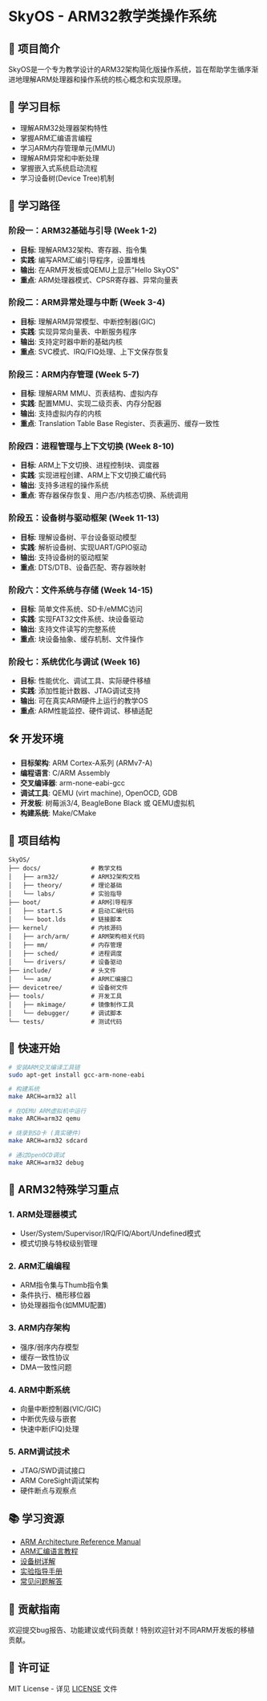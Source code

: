 # SkyOS - ARM32教学类操作系统

## 🌟 项目简介
SkyOS是一个专为教学设计的ARM32架构简化版操作系统，旨在帮助学生循序渐进地理解ARM处理器和操作系统的核心概念和实现原理。

## 🎯 学习目标
- 理解ARM32处理器架构特性
- 掌握ARM汇编语言编程
- 学习ARM内存管理单元(MMU)
- 理解ARM异常和中断处理
- 掌握嵌入式系统启动流程
- 学习设备树(Device Tree)机制

## 📖 学习路径

### 阶段一：ARM32基础与引导 (Week 1-2)
- **目标**: 理解ARM32架构、寄存器、指令集
- **实践**: 编写ARM汇编引导程序，设置堆栈
- **输出**: 在ARM开发板或QEMU上显示"Hello SkyOS"
- **重点**: ARM处理器模式、CPSR寄存器、异常向量表

### 阶段二：ARM异常处理与中断 (Week 3-4)  
- **目标**: 理解ARM异常模型、中断控制器(GIC)
- **实践**: 实现异常向量表、中断服务程序
- **输出**: 支持定时器中断的基础内核
- **重点**: SVC模式、IRQ/FIQ处理、上下文保存恢复

### 阶段三：ARM内存管理 (Week 5-7)
- **目标**: 理解ARM MMU、页表结构、虚拟内存
- **实践**: 配置MMU、实现二级页表、内存分配器
- **输出**: 支持虚拟内存的内核
- **重点**: Translation Table Base Register、页表遍历、缓存一致性

### 阶段四：进程管理与上下文切换 (Week 8-10)
- **目标**: ARM上下文切换、进程控制块、调度器
- **实践**: 实现进程创建、ARM上下文切换汇编代码
- **输出**: 支持多进程的操作系统
- **重点**: 寄存器保存恢复、用户态/内核态切换、系统调用

### 阶段五：设备树与驱动框架 (Week 11-13)
- **目标**: 理解设备树、平台设备驱动模型
- **实践**: 解析设备树、实现UART/GPIO驱动
- **输出**: 支持设备树的驱动框架
- **重点**: DTS/DTB、设备匹配、寄存器映射

### 阶段六：文件系统与存储 (Week 14-15)
- **目标**: 简单文件系统、SD卡/eMMC访问
- **实践**: 实现FAT32文件系统、块设备驱动
- **输出**: 支持文件读写的完整系统
- **重点**: 块设备抽象、缓存机制、文件操作

### 阶段七：系统优化与调试 (Week 16)
- **目标**: 性能优化、调试工具、实际硬件移植
- **实践**: 添加性能计数器、JTAG调试支持
- **输出**: 可在真实ARM硬件上运行的教学OS
- **重点**: ARM性能监控、硬件调试、移植适配

## 🛠️ 开发环境
- **目标架构**: ARM Cortex-A系列 (ARMv7-A)
- **编程语言**: C/ARM Assembly
- **交叉编译器**: arm-none-eabi-gcc
- **调试工具**: QEMU (virt machine), OpenOCD, GDB
- **开发板**: 树莓派3/4, BeagleBone Black 或 QEMU虚拟机
- **构建系统**: Make/CMake

## 📁 项目结构
```
SkyOS/
├── docs/              # 教学文档
│   ├── arm32/         # ARM32架构文档
│   ├── theory/        # 理论基础
│   └── labs/          # 实验指导
├── boot/              # ARM引导程序
│   ├── start.S        # 启动汇编代码
│   └── boot.lds       # 链接脚本
├── kernel/            # 内核源码
│   ├── arch/arm/      # ARM架构相关代码
│   ├── mm/            # 内存管理
│   ├── sched/         # 进程调度
│   └── drivers/       # 设备驱动
├── include/           # 头文件
│   └── asm/           # ARM汇编接口
├── devicetree/        # 设备树文件
├── tools/             # 开发工具
│   ├── mkimage/       # 镜像制作工具
│   └── debugger/      # 调试脚本
└── tests/             # 测试代码
```

## 🚀 快速开始
```bash
# 安装ARM交叉编译工具链
sudo apt-get install gcc-arm-none-eabi

# 构建系统
make ARCH=arm32 all

# 在QEMU ARM虚拟机中运行
make ARCH=arm32 qemu

# 烧录到SD卡 (真实硬件)
make ARCH=arm32 sdcard

# 通过OpenOCD调试
make ARCH=arm32 debug
```

## 🎯 ARM32特殊学习重点

### 1. ARM处理器模式
- User/System/Supervisor/IRQ/FIQ/Abort/Undefined模式
- 模式切换与特权级别管理

### 2. ARM汇编编程
- ARM指令集与Thumb指令集
- 条件执行、桶形移位器
- 协处理器指令(如MMU配置)

### 3. ARM内存架构
- 强序/弱序内存模型
- 缓存一致性协议
- DMA一致性问题

### 4. ARM中断系统
- 向量中断控制器(VIC/GIC)
- 中断优先级与嵌套
- 快速中断(FIQ)处理

### 5. ARM调试技术
- JTAG/SWD调试接口
- ARM CoreSight调试架构
- 硬件断点与观察点

## 📚 学习资源
- [ARM Architecture Reference Manual](docs/arm32/arm_manual.md)
- [ARM汇编语言教程](docs/arm32/assembly.md)
- [设备树详解](docs/arm32/devicetree.md)
- [实验指导手册](docs/labs/)
- [常见问题解答](docs/faq.md)

## 🤝 贡献指南
欢迎提交bug报告、功能建议或代码贡献！特别欢迎针对不同ARM开发板的移植贡献。

## 📄 许可证
MIT License - 详见 [LICENSE](LICENSE) 文件 